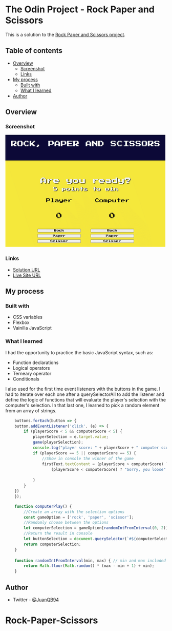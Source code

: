 # The Odin Project - Rock Paper and Scissors

This is a solution to the [Rock Paper and Scissors project](https://www.theodinproject.com/paths/foundations/courses/foundations/lessons/revisiting-rock-paper-scissors).

## Table of contents

- [Overview](#overview)
  - [Screenshot](#screenshot)
  - [Links](#links)
- [My process](#my-process)
  - [Built with](#built-with)
  - [What I learned](#what-i-learned)
- [Author](#author)

## Overview

### Screenshot

![Screenshot](/images/rock-paper-and-scissors.gif)

### Links

- [Solution URL](https://github.com/Corsarrior/Rock-Paper-Scissors)
- [Live Site URL](https://rock-paper-scissors-sable-omega.vercel.app/)

## My process

### Built with

- CSS variables
- Flexbox
- Vainilla JavaScript

### What I learned

I had the opportunity to practice the basic JavaScript syntax, such as:
 
 - Function declarations
 - Logical operators
 - Terneary operator
 - Conditionals

I also used for the first time event listeners with the buttons in the game. I had to iterate over each one after a 
querySelectorAll to add the listener and define the logic of functions that will evaluate the player's selection with the computer's selection. In that last one, I learned to pick a random element from an array of strings.

```js
    buttons.forEach(button => {
    button.addEventListener('click', (e) => {
        if (playerScore < 5 && computerScore < 5) {
            playerSelection = e.target.value;
            game(playerSelection);
            console.log("player score: " + playerScore + " computer score: " + computerScore);
            if (playerScore == 5 || computerScore == 5) {
                //Show in console the winner of the game
                firstText.textContent = (playerScore > computerScore) ? "Congratulations! You wins" :
                    (playerScore < computerScore) ? "Sorry, you loose" : "Tie";

            }
        }
    })
    });
```
```js
    function computerPlay() {
        //Create an array with the selection options
        const gameOption = ['rock', 'paper', 'scissor'];
        //Randomly choose between the options
        let computerSelection = gameOption[randomIntFromInterval(0, 2)];
        //Return the result in console
        let buttonSelection = document.querySelector(`#${computerSelection}`);
        return computerSelection;
    }

    function randomIntFromInterval(min, max) { // min and max included 
        return Math.floor(Math.random() * (max - min + 1) + min);
    }
```
## Author

- Twitter - [@JuanQB94](https://www.twitter.com/yourusername)

# Rock-Paper-Scissors


